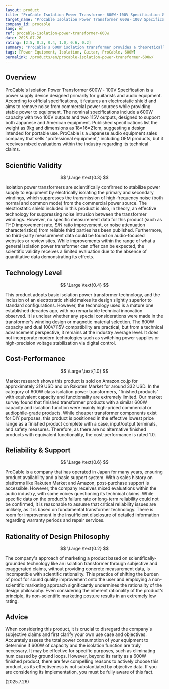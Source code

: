 ```yaml
---
layout: product
title: "ProCable Isolation Power Transformer 600W・100V Specification Guitarist Power Supply Product Review"
target_name: "ProCable Isolation Power Transformer 600W・100V Specification Guitarist Power Supply"
company_id: procable
lang: en
ref: procable-isolation-power-transformer-600w
date: 2025-07-26
rating: [2.5, 0.3, 0.4, 1.0, 0.6, 0.2]
summary: "ProCable's 600W isolation transformer provides a theoretically valid solution for power noise, though it lacks objective data. The company's marketing approach raises significant rationality concerns, but the product is a rare find as a 600W finished unit."
tags: [Power Equipment, Isolation, Guitar, ProCable, 600W]
permalink: /products/en/procable-isolation-power-transformer-600w/
---
```


## Overview

ProCable's Isolation Power Transformer 600W・100V Specification is a power supply device designed primarily for guitarists and audio equipment. According to official specifications, it features an electrostatic shield and aims to remove noise from commercial power sources while providing stable power to equipment. The nominal specifications include a 600W capacity with two 100V outputs and two 115V outputs, designed to support both Japanese and American equipment. Published specifications list the weight as 9kg and dimensions as 18×16×21cm, suggesting a design intended for portable use. ProCable is a Japanese audio equipment sales company that sells "professional equipment," including OEM products, but it receives mixed evaluations within the industry regarding its technical claims.

## Scientific Validity

$$ \Large \text{0.3} $$

Isolation power transformers are scientifically confirmed to stabilize power supply to equipment by electrically isolating the primary and secondary windings, which suppresses the transmission of high-frequency noise (both normal and common mode) from the commercial power source. The electrostatic shield included in this product is also, in theory, an effective technology for suppressing noise intrusion between the transformer windings. However, no specific measurement data for this product (such as THD improvement rate, S/N ratio improvement, or noise attenuation characteristics) from reliable third parties has been published. Furthermore, no third-party measurement data could be found on audio-focused websites or review sites. While improvements within the range of what a general isolation power transformer can offer can be expected, the scientific validity receives a limited evaluation due to the absence of quantitative data demonstrating its effects.

## Technology Level

$$ \Large \text{0.4} $$

This product adopts basic isolation power transformer technology, and the inclusion of an electrostatic shield makes its design slightly superior to standard configurations. However, the technology used is a mature one established decades ago, with no remarkable technical innovation observed. It is unclear whether any special considerations were made in the transformer's winding design or magnetic material selection. The 600W capacity and dual 100V/115V compatibility are practical, but from a technical advancement perspective, it remains at the industry average level. It does not incorporate modern technologies such as switching power supplies or high-precision voltage stabilization via digital control.

## Cost-Performance

$$ \Large \text{1.0} $$

Market research shows this product is sold on Amazon.co.jp for approximately 319 USD and on Rakuten Market for around 332 USD. In the category of 600W class isolation power transformers, "finished products" with equivalent capacity and functionality are extremely limited. Our market survey found that finished transformer products with a similar 600W capacity and isolation function were mainly high-priced commercial or audiophile-grade products. While cheaper transformer components exist for DIY purposes, this product is positioned in the effective lowest price range as a finished product complete with a case, input/output terminals, and safety measures. Therefore, as there are no alternative finished products with equivalent functionality, the cost-performance is rated 1.0.

## Reliability & Support

$$ \Large \text{0.6} $$

ProCable is a company that has operated in Japan for many years, ensuring product availability and a basic support system. With a sales history on platforms like Rakuten Market and Amazon, post-purchase support is accessible. However, the company receives mixed evaluations within the audio industry, with some voices questioning its technical claims. While specific data on the product's failure rate or long-term reliability could not be confirmed, it is reasonable to assume that critical reliability issues are unlikely, as it is based on fundamental transformer technology. There is room for improvement in the insufficient disclosure of detailed information regarding warranty periods and repair services.

## Rationality of Design Philosophy

$$ \Large \text{0.2} $$

The company's approach of marketing a product based on scientifically-grounded technology like an isolation transformer through subjective and exaggerated claims, without providing concrete measurement data, is incompatible with scientific rationality. This practice of shifting the burden of proof for sound quality improvement onto the user and employing a non-scientific marketing approach significantly undermines the rationality of the design philosophy. Even considering the inherent rationality of the product's principle, its non-scientific marketing posture results in an extremely low rating.

## Advice

When considering this product, it is crucial to disregard the company's subjective claims and first clarify your own use case and objectives. Accurately assess the total power consumption of your equipment to determine if 600W of capacity and the isolation function are truly necessary. It may be effective for specific purposes, such as eliminating hum caused by ground loops. However, beyond its rarity as a 600W finished product, there are few compelling reasons to actively choose this product, as its effectiveness is not substantiated by objective data. If you are considering its implementation, you must be fully aware of this fact.

(2025.7.26)
